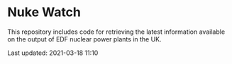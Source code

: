 # Nuke Watch

This repository includes code for retrieving the latest information available on the output of EDF nuclear power plants in the UK.

Last updated: 2021-03-18 11:10